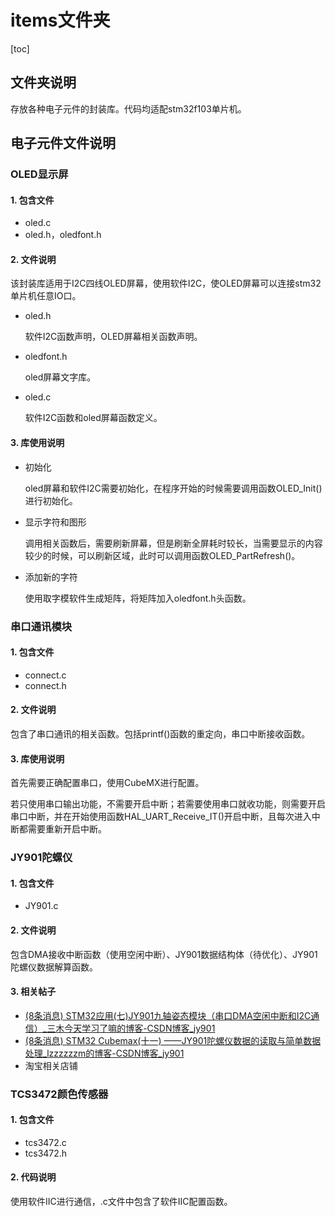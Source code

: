 # items文件夹



[toc]

## 文件夹说明

存放各种电子元件的封装库。代码均适配stm32f103单片机。



## 电子元件文件说明

### OLED显示屏

#### 1. 包含文件

+ oled.c
+ oled.h，oledfont.h

#### 2. 文件说明

该封装库适用于I2C四线OLED屏幕，使用软件I2C，使OLED屏幕可以连接stm32单片机任意IO口。

+ oled.h

  软件I2C函数声明，OLED屏幕相关函数声明。

+ oledfont.h

  oled屏幕文字库。

+ oled.c

  软件I2C函数和oled屏幕函数定义。

#### 3. 库使用说明

+ 初始化

  oled屏幕和软件I2C需要初始化，在程序开始的时候需要调用函数OLED_Init()进行初始化。

+ 显示字符和图形

  调用相关函数后，需要刷新屏幕，但是刷新全屏耗时较长，当需要显示的内容较少的时候，可以刷新区域，此时可以调用函数OLED_PartRefresh()。

+ 添加新的字符

  使用取字模软件生成矩阵，将矩阵加入oledfont.h头函数。

### 串口通讯模块

#### 1. 包含文件

+ connect.c
+ connect.h

#### 2. 文件说明

包含了串口通讯的相关函数。包括printf()函数的重定向，串口中断接收函数。

#### 3. 库使用说明

首先需要正确配置串口，使用CubeMX进行配置。

若只使用串口输出功能，不需要开启中断；若需要使用串口就收功能，则需要开启串口中断，并在开始使用函数HAL_UART_Receive_IT()开启中断，且每次进入中断都需要重新开启中断。

### JY901陀螺仪

#### 1. 包含文件

+ JY901.c

#### 2. 文件说明

包含DMA接收中断函数（使用空闲中断）、JY901数据结构体（待优化）、JY901陀螺仪数据解算函数。

#### 3. 相关帖子

+ [(8条消息) STM32应用(七)JY901九轴姿态模块（串口DMA空闲中断和I2C通信）_三木今天学习了嘛的博客-CSDN博客_jy901](https://blog.csdn.net/weixin_45751396/article/details/119641721)
+ [(8条消息) STM32 Cubemax(十一) ——JY901陀螺仪数据的读取与简单数据处理_lzzzzzzm的博客-CSDN博客_jy901](https://blog.csdn.net/lzzzzzzm/article/details/119573194)
+ 淘宝相关店铺

### TCS3472颜色传感器

#### 1. 包含文件

+ tcs3472.c
+ tcs3472.h

#### 2. 代码说明

使用软件IIC进行通信，.c文件中包含了软件IIC配置函数。
